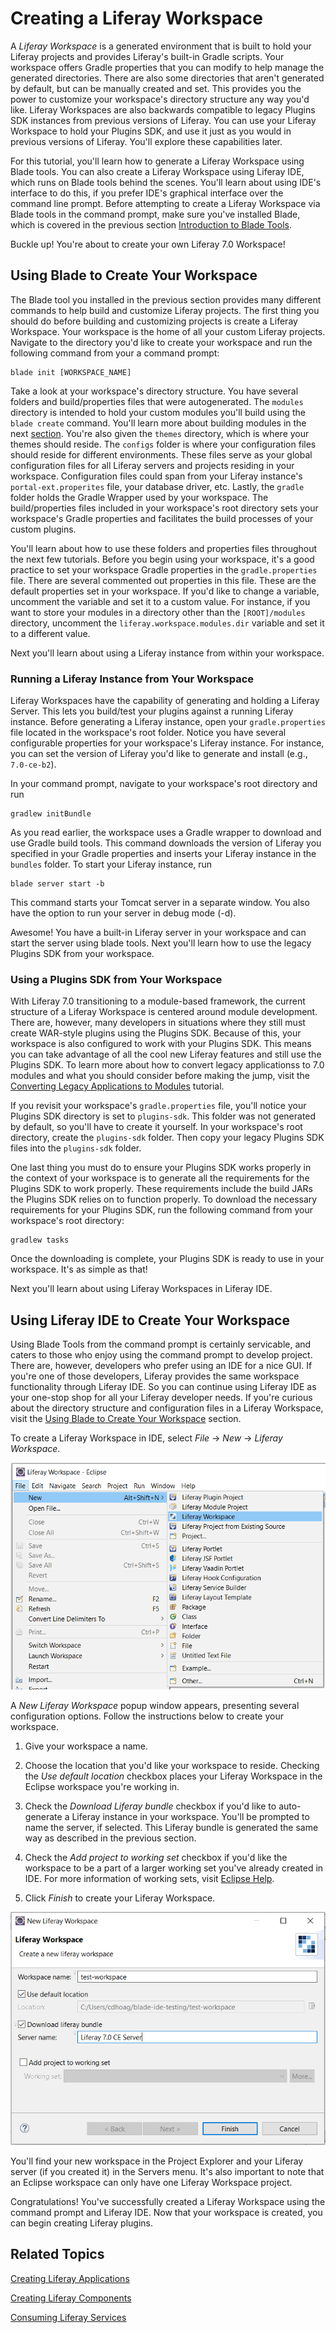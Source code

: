 # Creating a Liferay Workspace

A *Liferay Workspace* is a generated environment that is built to hold your
Liferay projects and provides Liferay's built-in Gradle scripts. Your workspace
offers Gradle properties that you can modify to help manage the generated
directories. There are also some directories that aren't generated by default,
but can be manually created and set. This provides you the power to customize
your workspace's directory structure any way you'd like. Liferay Workspaces are
also backwards compatible to legacy Plugins SDK instances from previous versions
of Liferay. You can use your Liferay Workspace to hold your Plugins SDK, and use
it just as you would in previous versions of Liferay. You'll explore these
capabilities later.

For this tutorial, you'll learn how to generate a Liferay Workspace using Blade
tools. You can also create a Liferay Workspace using Liferay IDE, which runs on
Blade tools behind the scenes. You'll learn about using IDE's interface to do
this, if you prefer IDE's graphical interface over the command line prompt.
Before attempting to create a Liferay Workspace via Blade tools in the command
prompt, make sure you've installed Blade, which is covered in the previous
section [Introduction to Blade Tools](/develop/tutorials/-/knowledge_base/7-0/introduction-to-blade-tools).

Buckle up! You're about to create your own Liferay 7.0 Workspace!

## Using Blade to Create Your Workspace

The Blade tool you installed in the previous section provides many different
commands to help build and customize Liferay projects. The first thing you
should do before building and customizing projects is create a Liferay
Workspace. Your workspace is the home of all your custom Liferay projects.
Navigate to the directory you'd like to create your workspace and run the
following command from your a command prompt:

    blade init [WORKSPACE_NAME]

Take a look at your workspace's directory structure. You have several folders
and build/properties files that were autogenerated. The `modules` directory is
intended to hold your custom modules you'll build using the `blade create`
command. You'll learn more about building modules in the next
[section](/develop/tutorials/-/knowledge_base/7-0/creating-liferay-applications).
You're also given the `themes` directory, which is where your themes should
reside. The `configs` folder is where your configuration files should reside for
different environments. These files serve as your global configuration files for
all Liferay servers and projects residing in your workspace. Configuration files
could span from your Liferay instance's `portal-ext.properites` file, your
database driver, etc. Lastly, the `gradle` folder holds the Gradle Wrapper used
by your workspace. The build/properties files included in your workspace's root
directory sets your workspace's Gradle properties and facilitates the build
processes of your custom plugins.

You'll learn about how to use these folders and properties files throughout the
next few tutorials. Before you begin using your workspace, it's a good practice
to set your workspace Gradle properties in the `gradle.properties` file. There
are several commented out properties in this file. These are the default
properties set in your workspace. If you'd like to change a variable, uncomment
the variable and set it to a custom value. For instance, if you want to store
your modules in a directory other than the `[ROOT]/modules` directory, uncomment
the `liferay.workspace.modules.dir` variable and set it to a different value.

Next you'll learn about using a Liferay instance from within your workspace.

### Running a Liferay Instance from Your Workspace

Liferay Workspaces have the capability of generating and holding a Liferay
Server. This lets you build/test your plugins against a running Liferay
instance. Before generating a Liferay instance, open your `gradle.properties`
file located in the workspace's root folder. Notice you have several
configurable properties for your workspace's Liferay instance. For instance, you
can set the version of Liferay you'd like to generate and install (e.g.,
`7.0-ce-b2`).

In your command prompt, navigate to your workspace's root directory and run

    gradlew initBundle

As you read earlier, the workspace uses a Gradle wrapper to download and use
Gradle build tools. This command downloads the version of Liferay you specified
in your Gradle properties and inserts your Liferay instance in the `bundles`
folder. To start your Liferay instance, run

    blade server start -b

This command starts your Tomcat server in a separate window. You also have the
option to run your server in debug mode (-d).

Awesome! You have a built-in Liferay server in your workspace and can start the
server using blade tools. Next you'll learn how to use the legacy Plugins SDK
from your workspace.

### Using a Plugins SDK from Your Workspace

With Liferay 7.0 transitioning to a module-based framework, the current
structure of a Liferay Workspace is centered around module development. There
are, however, many developers in situations where they still must create
WAR-style plugins using the Plugins SDK. Because of this, your workspace is also
configured to work with your Plugins SDK. This means you can take advantage of
all the cool new Liferay features and still use the Plugins SDK. To learn more
about how to convert legacy applicationss to 7.0 modules and what you should
consider before making the jump, visit the
[Converting Legacy Applications to Modules](/develop/tutorials/-/knowledge_base/7-0/converting-legacy-applications-to-modules)
tutorial.

If you revisit your workspace's `gradle.properties` file, you'll notice your
Plugins SDK directory is set to `plugins-sdk`. This folder was not generated by
default, so you'll have to create it yourself. In your workspace's root
directory, create the `plugins-sdk` folder. Then copy your legacy Plugins SDK
files into the `plugins-sdk` folder.

One last thing you must do to ensure your Plugins SDK works properly in the
context of your workspace is to generate all the requirements for the Plugins
SDK to work properly. These requirements include the build JARs the Plugins SDK
relies on to function properly. To download the necessary requirements for your
Plugins SDK, run the following command from your workspace's root directory:

    gradlew tasks

Once the downloading is complete, your Plugins SDK is ready to use in your
workspace. It's as simple as that!

Next you'll learn about using Liferay Workspaces in Liferay IDE.

## Using Liferay IDE to Create Your Workspace

Using Blade Tools from the command prompt is certainly servicable, and caters to
those who enjoy using the command prompt to develop project. There are, however,
developers who prefer using an IDE for a nice GUI. If you're one of those
developers, Liferay provides the same workspace functionality through Liferay
IDE. So you can continue using Liferay IDE as your one-stop shop for all your
Liferay developer needs. If you're curious about the directory structure and
configuration files in a Liferay Workspace, visit the
[Using Blade to Create Your Workspace](/develop/tutorials/-/knowledge_base/7-0/creating-a-liferay-workspace#using-blade-to-create-your-workspace)
section.

To create a Liferay Workspace in IDE, select *File* &rarr; *New* &rarr; *Liferay
Workspace*.

![Figure 1: By selecting *Liferay Workspace*, you begin the process of creating a new workspace for your Liferay projects.](../../images/selecting-liferay-workspace.png)

A *New Liferay Workspace* popup window appears, presenting several configuration
options. Follow the instructions below to create your workspace.

1. Give your workspace a name. 

2. Choose the location that you'd like your workspace to reside. Checking the
   *Use default location* checkbox places your Liferay Workspace in the Eclipse
   workspace you're working in.

3. Check the *Download Liferay bundle* checkbox if you'd like to auto-generate a
   Liferay instance in your workspace. You'll be prompted to name the server, if
   selected. This Liferay bundle is generated the same way as described in the
   previous section.

4. Check the *Add project to working set* checkbox if you'd like the workspace
to be a part of a larger working set you've already created in IDE. For more
information of working sets, visit
[Eclipse Help](http://help.eclipse.org/mars/index.jsp?topic=%2Forg.eclipse.platform.doc.user%2Fconcepts%2Fcworkset.htm).

5. Click *Finish* to create your Liferay Workspace.

![Figure 2: Liferay IDE provides an easy-to-follow menu to create your Liferay Workspace.](../../images/new-workspace-menu.png)

You'll find your new workspace in the Project Explorer and your Liferay server
(if you created it) in the Servers menu. It's also important to note that an
Eclipse workspace can only have one Liferay Workspace project.

Congratulations! You've successfully created a Liferay Workspace using the
command prompt and Liferay IDE. Now that your workspace is created, you can
begin creating Liferay plugins.

## Related Topics

[Creating Liferay Applications](/develop/tutorials/-/knowledge_base/7-0/creating-liferay-applications)

[Creating Liferay Components](/develop/tutorials/-/knowledge_base/7-0/creating-liferay-components)

[Consuming Liferay Services](/develop/tutorials/-/knowledge_base/7-0/consuming-liferay-services)
